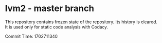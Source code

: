 # lvm2 - master branch

This repository contains frozen state of the repository.
Its history is cleared. It is used only for static code
analysis with Codacy.

Commit Time: 1702711340